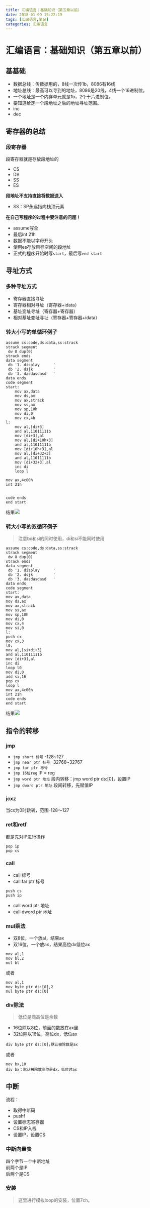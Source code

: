 ```yaml
---
title: 汇编语言：基础知识（第五章以前）
date: 2018-01-09 15:22:19
tags: [汇编语言,笔记]
categories: 汇编语言
---
```

# 汇编语言：基础知识（第五章以前）
## 基基础
* 数据总线：传数据用的，8线一次传1b，8086有16线
* 地址总线：最高可以寻到的地址，8086是20线，4线一个16进制位。
* 一个地址是一个内存单元就是1b，2个十六进制位。
* 要知道给定一个段地址之后的地址寻址范围。
* inc
* dec

## 寄存器的总结
### 段寄存器
段寄存器就是存放段地址的

* CS
* DS
* SS
* ES

**段地址不支持直接将数据送入**  

* SS：SP永远指向栈顶元素  

**在自己写程序的过程中要注意的问题！**

* assume写全
* 最后int 21h
* 数据不能以字母开头
* 使用es存放目标空间的段地址
* 正式的程序开始时写`start`，最后写`end start`

## 寻址方式
### 多种寻址方式
* 寄存器直接寻址
* 寄存器相对寻址（寄存器+idata）
* 基址变址寻址（寄存器+寄存器）
* 相对基址变址寻址（寄存器+寄存器+idata）

### 转大小写的单循环例子

	assume cs:code,ds:data,ss:strack
	strack segment
	 dw 8 dup(0)
	strack ends
	data segment
	 db '1. display      '
	 db '2. dsjk         '
	 db '3. dasdasdasd   '
	data ends
	code segment
	start:
		mov ax,data
		mov ds,ax
		mov ax,strack
		mov ss,ax
		mov sp,10h
		mov di,0
		mov cx,4h
	l:
		mov al,[di+3]
		and al,11011111b
		mov [di+3],al
		mov al,[di+10h+3]
		and al,11011111b
		mov [di+10h+3],al
		mov al,[di+32+3]
		and al,11011111b
		mov [di+32+3],al
		inc di
		loop l
	
	mov ax,4c00h
	int 21h
	
	
	code ends
	end start

结果![](a.png)
### 转大小写的双循环例子
> 注意bx和si的同时使用，di和si不能同时使用

	assume cs:code,ds:data,ss:strack
	strack segment
	 dw 8 dup(0)
	strack ends
	data segment
	 db '1. display      '
	 db '2. dsjk         '
	 db '3. dasdasdasd   '
	data ends
	code segment
	start:
	mov ax,data
	mov ds,ax
	mov ax,strack
	mov ss,ax
	mov sp,10h
	mov di,0
	mov cx,4
	mov si,0
	l:
	push cx
	mov cx,3
	l0:
	mov al,[si+di+3]
	and al,11011111b
	mov [di+3],al
	inc di
	loop l0
	mov di,0
	add si,16
	pop cx
	loop l
	mov ax,4c00h
	int 21h
	code ends
	end start


结果![](b.png)


## 指令的转移
### jmp
* `jmp short 标号`  -128~127
* `jmp near ptr 标号`		-32768~32767
* `jmp far ptr 标号`
* `jmp 16位reg`  IP = reg
* `jmp word ptr 地址`		段内转移：jmp word ptr ds:[0]，设置IP
* `jmp dword ptr 地址`	段间转移，先赋值IP

### jcxz
当cx为0时跳转，范围-128～127

### ret和retf
都是先对IP进行操作
	
	pop ip
	pop cs

### call
* call 标号
* call far ptr 标号  

```
push cs
push ip
```

* call word ptr 地址
* call dword ptr 地址

### mul乘法
* 双8位，一个放al，结果ax
* 双16位，一个放ax，结果高位dx低位ax

```
mov al,1
mov bl,2
mul bl
```
或者
```
mov al,1
mov byte ptr ds:[0],2
mul byte ptr ds:[0]
```

### div除法
> 低位是商高位是余数

* 16位除以8位，前面的数放在ax里
* 32位除以16位，高位dx，低位ax

```
div byte ptr ds:[0];默认被除数是ax
```
或者
```
mov bx,10
div bx；默认被除数高位是dx，低位时ax
```

## 中断
流程：
* 取得中断码
* pushf
* 设置标志寄存器
* CS和IP入栈
* 设置IP，设置CS

### 中断向量表
四个字节一个中断地址  
前两个是IP  
后两个是CS

### 安装
> 这里进行模拟loop的安装，位置7ch。





